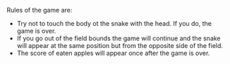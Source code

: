 Rules of the game are:
  - Try not to touch the body ot the snake with the head. If you do, the game is over.
  - If you go out of the field bounds the game will continue and the snake will appear at the same position but from the opposite side of the field.
  - The score of eaten apples will appear once after the game is over.
